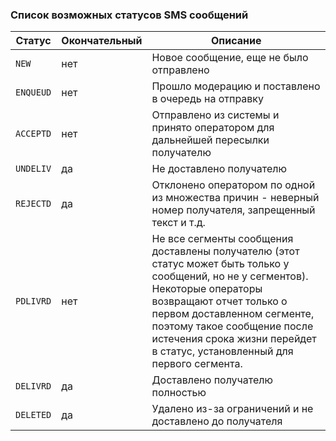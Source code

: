 ### Список возможных статусов SMS сообщений

Статус   | Окончательный | Описание
---------|---------------|------------------------------------
`NEW`    |      нет      | Новое сообщение, еще не было отправлено
`ENQUEUD`|      нет      | Прошло модерацию и поставлено в очередь на отправку
`ACCEPTD`|      нет      | Отправлено из системы и принято оператором для дальнейшей пересылки получателю
`UNDELIV`|      да       | Не доставлено получателю
`REJECTD`|      да       | Отклонено оператором по одной из множества причин - неверный номер получателя, запрещенный текст и т.д.
`PDLIVRD`|      нет      | Не все сегменты сообщения доставлены получателю (этот статус может быть только у сообщений, но не у сегментов). Некоторые операторы возвращают отчет только о первом доставленном сегменте, поэтому такое сообщение после истечения срока жизни перейдет в статус, установленный для первого сегмента.
`DELIVRD`|      да       | Доставлено получателю полностью
`DELETED`|      да       | Удалено из-за ограничений и не доставлено до получателя
